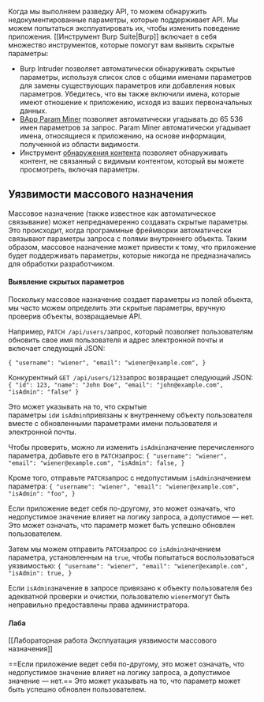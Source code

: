 
Когда мы выполняем разведку API, то можем обнаружить недокументированные параметры, которые поддерживает API. Мы можем попытаться эксплуатировать их, чтобы изменить поведение приложения. 
[[Инструмент Burp Suite|Burp]] включает в себя множество инструментов, которые помогут вам выявить скрытые параметры:
- Burp Intruder позволяет автоматически обнаруживать скрытые параметры, используя список слов с общими именами параметров для замены существующих параметров или добавления новых параметров. Убедитесь, что вы также включили имена, которые имеют отношение к приложению, исходя из ваших первоначальных данных.
- [BApp Param Miner](https://portswigger.net/bappstore/17d2949a985c4b7ca092728dba871943) позволяет автоматически угадывать до 65 536 имен параметров за запрос. Param Miner автоматически угадывает имена, относящиеся к приложению, на основе информации, полученной из области видимости.
- Инструмент [обнаружения контента](https://portswigger.net/burp/documentation/desktop/tools/engagement-tools/content-discovery) позволяет обнаруживать контент, не связанный с видимым контентом, который вы можете просмотреть, включая параметры.

## Уязвимости массового назначения

Массовое назначение (также известное как автоматическое связывание) может непреднамеренно создавать скрытые параметры. Это происходит, когда программные фреймворки автоматически связывают параметры запроса с полями внутреннего объекта. Таким образом, массовое назначение может привести к тому, что приложение будет поддерживать параметры, которые никогда не предназначались для обработки разработчиком.

#### Выявление скрытых параметров
Поскольку массовое назначение создает параметры из полей объекта, мы часто можем определить эти скрытые параметры, вручную проверив объекты, возвращаемые API.

Например, `PATCH /api/users/`запрос, который позволяет пользователям обновить свое имя пользователя и адрес электронной почты и включает следующий JSON:

`{ "username": "wiener", "email": "wiener@example.com", }`

Конкурентный `GET /api/users/123`запрос возвращает следующий JSON:
`{ "id": 123, "name": "John Doe", "email": "john@example.com", "isAdmin": "false" }`

Это может указывать на то, что скрытые параметры `id`и `isAdmin`привязаны к внутреннему объекту пользователя вместе с обновленными параметрами имени пользователя и электронной почты.

Чтобы проверить, можно ли изменить `isAdmin`значение перечисленного параметра, добавьте его в `PATCH`запрос:
`{ "username": "wiener", "email": "wiener@example.com", "isAdmin": false, }`

Кроме того, отправьте `PATCH`запрос с недопустимым `isAdmin`значением параметра:
`{ "username": "wiener", "email": "wiener@example.com", "isAdmin": "foo", }`

Если приложение ведет себя по-другому, это может означать, что недопустимое значение влияет на логику запроса, а допустимое — нет. Это может означать, что параметр может быть успешно обновлен пользователем.

Затем мы можем отправить `PATCH`запрос со `isAdmin`значением параметра, установленным на `true`, чтобы попытаться воспользоваться уязвимостью:
`{ "username": "wiener", "email": "wiener@example.com", "isAdmin": true, }`

Если `isAdmin`значение в запросе привязано к объекту пользователя без адекватной проверки и очистки, пользователю `wiener`могут быть неправильно предоставлены права администратора. 

#### Лаба
[[Лабораторная работа Эксплуатация уязвимости массового назначения]]


==Если приложение ведет себя по-другому, это может означать, что недопустимое значение влияет на логику запроса, а допустимое значение — нет.== Это может указывать на то, что параметр может быть успешно обновлен пользователем.
